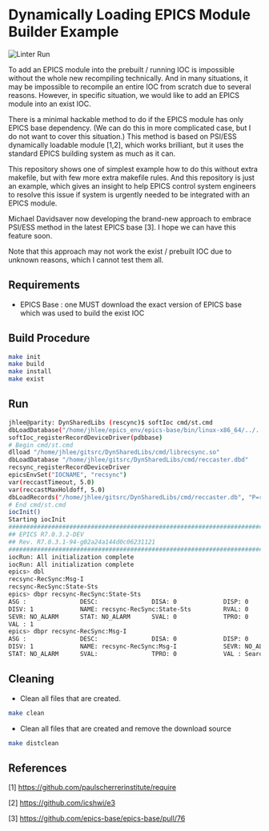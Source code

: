 # Dynamically Loading EPICS Module Builder Example

![Linter Run](https://github.com/jeonghanlee/DynSharedLibs/workflows/Linter%20Run/badge.svg)

To add an EPICS module into the prebuilt / running IOC is impossible without the whole new recompiling technically. And in many situations, it may be impossible to recompile an entire IOC from scratch due to several reasons. However, in specific situation, we would like to add an EPICS module into an exist IOC.

There is a minimal hackable method to do if the EPICS module has only EPICS base dependency. (We can do this in more complicated case, but I do not want to cover this situation.) This method is based on PSI/ESS dynamically loadable module [1,2], which works brilliant, but it uses the standard EPICS building system as much as it can.

This repository shows one of simplest example how to do this without extra makefile, but with few more extra makefile rules. And this repository is just an example, which gives an insight to help EPICS control system engineers to resolve this issue if system is urgently needed to be integrated with an EPICS module.

Michael Davidsaver now developing the brand-new approach to embrace PSI/ESS method in the latest EPICS base [3]. I hope we can have this feature soon.

Note that this approach may not work the exist / prebuilt IOC due to unknown reasons, which I cannot test them all.

## Requirements

* EPICS Base : one MUST download the exact version of EPICS base which was used to build the exist IOC

## Build Procedure

```bash
make init
make build
make install
make exist
```

## Run

```bash
jhlee@parity: DynSharedLibs (rescync)$ softIoc cmd/st.cmd
dbLoadDatabase("/home/jhlee/epics_env/epics-base/bin/linux-x86_64/../../dbd/softIoc.dbd")
softIoc_registerRecordDeviceDriver(pdbbase)
# Begin cmd/st.cmd
dlload "/home/jhlee/gitsrc/DynSharedLibs/cmd/librecsync.so"
dbLoadDatabase "/home/jhlee/gitsrc/DynSharedLibs/cmd/reccaster.dbd"
recsync_registerRecordDeviceDriver
epicsEnvSet("IOCNAME", "recsync")
var(reccastTimeout, 5.0)
var(reccastMaxHoldoff, 5.0)
dbLoadRecords("/home/jhlee/gitsrc/DynSharedLibs/cmd/reccaster.db", "P=recsync-RecSync:")
# End cmd/st.cmd
iocInit()
Starting iocInit
############################################################################
## EPICS R7.0.3.2-DEV
## Rev. R7.0.3.1-94-g02a24a144d0c06231121
############################################################################
iocRun: All initialization complete
iocRun: All initialization complete
epics> dbl
recsync-RecSync:Msg-I
recsync-RecSync:State-Sts
epics> dbpr recsync-RecSync:State-Sts
ASG :               DESC:               DISA: 0             DISP: 0
DISV: 1             NAME: recsync-RecSync:State-Sts         RVAL: 0
SEVR: NO_ALARM      STAT: NO_ALARM      SVAL: 0             TPRO: 0
VAL : 1
epics> dbpr recsync-RecSync:Msg-I
ASG :               DESC:               DISA: 0             DISP: 0
DISV: 1             NAME: recsync-RecSync:Msg-I             SEVR: NO_ALARM
STAT: NO_ALARM      SVAL:               TPRO: 0             VAL : Searching  
```

## Cleaning

* Clean all files that are created.

```bash
make clean
```

* Clean all files that are created and remove the download source

```bash
make distclean
```

## References

[1] <https://github.com/paulscherrerinstitute/require>

[2] <https://github.com/icshwi/e3>

[3] <https://github.com/epics-base/epics-base/pull/76>

